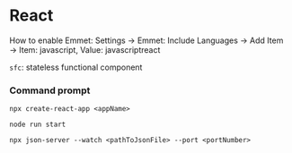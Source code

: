 # React

How to enable Emmet: Settings &rarr; Emmet: Include Languages &rarr; Add Item &rarr; Item: javascript, Value: javascriptreact

`sfc`: stateless functional component

### Command prompt

`npx create-react-app <appName>`

`node run start`

`npx json-server --watch <pathToJsonFile> --port <portNumber>`
